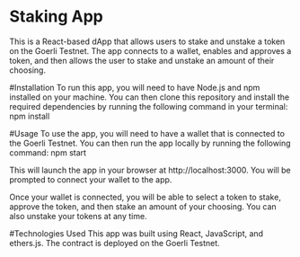 # Staking App
This is a React-based dApp that allows users to stake and unstake a token on the Goerli Testnet. The app connects to a wallet, enables and approves a token, and then allows the user to stake and unstake an amount of their choosing.


#Installation
To run this app, you will need to have Node.js and npm installed on your machine. You can then clone this repository and install the required dependencies by running the following command in your terminal: npm install

#Usage 
To use the app, you will need to have a wallet that is connected to the Goerli Testnet. You can then run the app locally by running the following command:
npm start

This will launch the app in your browser at http://localhost:3000. You will be prompted to connect your wallet to the app.

Once your wallet is connected, you will be able to select a token to stake, approve the token, and then stake an amount of your choosing. You can also unstake your tokens at any time.

#Technologies Used
This app was built using React, JavaScript, and ethers.js. The contract is deployed on the Goerli Testnet.

